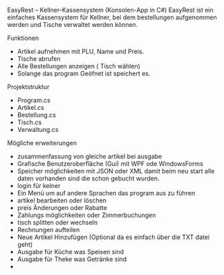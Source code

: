 EasyRest – Kellner-Kassensystem (Konsolen-App in C#)
EasyRest ist ein einfaches Kassensystem für Kellner, bei dem bestellungen aufgenommen werden und Tische verwaltet werden können.

Funktionen

- Artikel aufnehmen mit PLU, Name und Preis.
- Tische abrufen 
- Alle Bestellungen anzeigen ( Tisch wählen)
- Solange das program Geöfnet ist speichert es.

Projektstruktur 

- Program.cs
- Artikel.cs
- Bestellung.cs
- Tisch.cs
- Verwaltung.cs

Mögliche erweiterungen

- zusammenfassung von gleiche artikel bei ausgabe 
- Grafische Benutzeroberfläche (Gui) mit WPF ode WindowsForms 
- Speicher möglichkeiten mit JSON oder XML damit beim neu start alle daten vorhanden sind die schon gebucht wurden.
- login für kelner 
- Ein Menü um auf andere Sprachen das program aus zu führen 
- artikel bearbeiten oder löschen
- preis Änderungen oder Rabatte 
- Zahlungs möglichkeiten oder Zimmerbuchungen
- tisch splitten oder wechseln
- Rechnungen aufteilen
- Neue Artikel Hinzufügen (Optional da es einfach über die TXT datei geht)
- Ausgabe für Küche was Speisen sind
- Ausgabe für Theke was Getränke sind 
- 